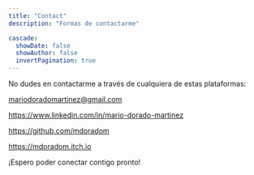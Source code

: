 ```yaml
---
title: "Contact"
description: "Formas de contactarme"

cascade:
  showDate: false
  showAuthor: false
  invertPagination: true
---
```


No dudes en contactarme a través de cualquiera de estas plataformas:

mariodoradomartinez@gmail.com

https://www.linkedin.com/in/mario-dorado-martinez

https://github.com/mdoradom

https://mdoradom.itch.io

¡Espero poder conectar contigo pronto!